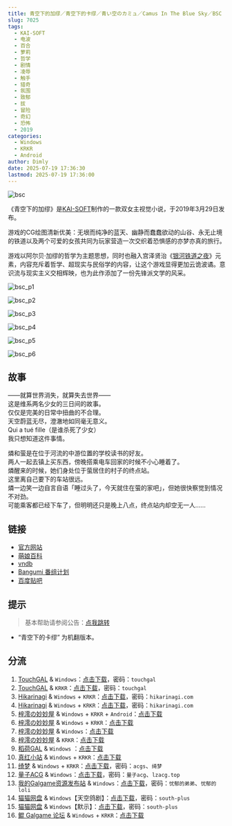 ```yaml
---
title: 青空下的加缪／青空下的卡缪／青い空のカミュ／Camus In The Blue Sky／BSC
slug: 7025
tags:
  - KAI-SOFT
  - 电波
  - 百合
  - 萝莉
  - 哲学
  - 剧情
  - 凌辱
  - 触手
  - 猎奇
  - 氛围
  - 致郁
  - 拔
  - 冒险
  - 奇幻
  - 恐怖
  - 2019
categories:
  - Windows
  - KRKR
  - Android
author: Dimly
date: 2025-07-19 17:36:30
lastmod: 2025-07-19 17:36:00
---
```


![bsc](https://static.30hb.cn/vndb/img/bsc.webp)

《青空下的加缪》是[KAI-SOFT](https://zh.moegirl.org.cn/KAI(游戏公司))制作的一款双女主视觉小说，于2019年3月29日发布。

游戏的CG绘图清新优美：无垠而纯净的蓝天、幽静而蠢蠢欲动的山谷、永无止境的铁道以及两个可爱的女孩共同为玩家营造一次交织着恐惧感的亦梦亦真的旅行。

游戏以阿尔贝·加缪的哲学为主题思想，同时也融入宫泽贤治《[银河铁道之夜](https://zh.moegirl.org.cn/%E9%93%B6%E6%B2%B3%E9%93%81%E9%81%93%E4%B9%8B%E5%A4%9C)》元素，内容充斥着哲学、超现实与民俗学的内容，让这个游戏显得更加云诡波谲。意识流与现实主义交相辉映，也为此作添加了一份先锋派文学的风采。

<!--more-->

![bsc_p1](https://static.30hb.cn/vndb/img/bsc_p1.webp)

![bsc_p2](https://static.30hb.cn/vndb/img/bsc_p2.webp)

![bsc_p3](https://static.30hb.cn/vndb/img/bsc_p3.webp)

![bsc_p4](https://static.30hb.cn/vndb/img/bsc_p4.webp)

![bsc_p5](https://static.30hb.cn/vndb/img/bsc_p5.webp)

![bsc_p6](https://static.30hb.cn/vndb/img/bsc_p6.webp)

## 故事

——就算世界消失，就算失去世界——  
这是维系两名少女的三日间的故事。  
仅仅是完美的日常中扭曲的不合理。  
天空蔚蓝无尽，澄澈地如同毫无意义。  
Qui a tué fille（是谁杀死了少女）  
我只想知道这件事情。

燐和萤是在位于河流的中游位置的学校读书的好友。  
两人一起去镇上买东西，傍晚搭乘电车回家的时候不小心睡着了。  
燐醒来的时候，她们身处位于萤居住的村子的终点站。  
这里离自己要下的车站很远。  
燐一边笑一边自言自语「睡过头了，今天就住在萤的家吧」，但她很快察觉到情况不对劲。  
可能乘客都已经下车了，但明明还只是晚上八点，终点站内却空无一人……

## 链接

- [官方网站](http://kai-soft.jp/BSC/index.html)
- [萌娘百科](https://zh.moegirl.org.cn/%E9%9D%92%E7%A9%BA%E4%B8%8B%E7%9A%84%E5%8A%A0%E7%BC%AA)
- [vndb](https://vndb.org/v23863)
- [Bangumi 番组计划](https://bgm.tv/subject/257527)
- [百度贴吧](https://tieba.baidu.com/f?kw=%C7%E0%BF%D5%CF%C2%B5%C4%BC%D3%E7%D1)

## 提示

> 基本帮助请参阅公告：[点我跳转](/)

- “青空下的卡缪” 为机翻版本。

## 分流

1.  [TouchGAL](https://www.touchgal.us/) & `Windows`：[点击下载](https://pan.touchgal.net/s/OpPFW)，密码：`touchgal`
2.  [TouchGAL](https://www.touchgal.us/) & `KRKR`：[点击下载](https://pan.touchgal.net/s/OLRCW)，密码：`touchgal`
3.  [Hikarinagi](https://www.hikarinagi.net/) & `Windows` + `KRKR`：[点击下载](https://pan.yurari.moe/s/n5gRsq)，密码：`hikarinagi.com`
4.  [Hikarinagi](https://www.hikarinagi.net/) & `Windows` + `KRKR`：[点击下载](https://pan.yurari.moe/s/1QGuD)，密码：`hikarinagi.com`
5.  [梓澪の妙妙屋](https://zi0.cc/) & `Windows` + `KRKR` + `Android`：[点击下载](https://zi0.cc/,%E3%80%90ADV-%E5%86%92%E9%99%A9%E6%B8%B8%E6%88%8F%E3%80%91/%E3%80%90PC+%E5%AE%89%E5%8D%93%E3%80%91%E9%9D%92%E7%A9%BA%E4%B8%8B%E7%9A%84%E5%8A%A0%E7%BC%AA)
6.  [梓澪の妙妙屋](https://zi0.cc/) & `Windows` + `KRKR`：[点击下载](https://zi0.cc/,%E3%80%90ADV-%E5%86%92%E9%99%A9%E6%B8%B8%E6%88%8F%E3%80%91/%E3%80%90PC+%E5%AE%89%E5%8D%93%E3%80%91%E9%9D%92%E7%A9%BA%E4%B8%8B%E7%9A%84%E5%8A%A0%E7%BC%AA/%E3%80%90kr+pc%E3%80%91%E9%9D%92%E7%A9%BA%E7%9A%84%E5%8D%A1%E7%BC%AA%EF%BC%8F%E9%9D%92%E7%A9%BA%E4%B8%8B%E7%9A%84%E5%8A%A0%E7%BC%AA.zip)
7.  [梓澪の妙妙屋](https://zi0.cc/) & `Windows`：[点击下载](https://zi0.cc/%E5%90%88%E9%9B%86%E7%B3%BB%E5%88%97/%E5%8D%97+GalGame%E6%B1%89%E5%8C%96%E5%8C%BA%E5%85%A8%E5%8C%BA%E8%B5%84%E6%BA%90%E5%A4%87%E4%BB%BD/02/[KAI]%20%E9%9D%92%E3%81%84%E7%A9%BA%E3%81%AE%E3%82%AB%E3%83%9F%E3%83%A5%20%20%E9%9D%92%E7%A9%BA%E4%B8%8B%E7%9A%84%E5%8A%A0%E7%BC%AA%20%E6%B1%89%E5%8C%96%E7%A1%AC%E7%9B%98%E7%89%88[%E5%A4%A9%E7%A9%BA%E9%B8%BD%E5%89%A7%E6%B1%89%E5%8C%96%E7%BB%84].zip)
8.  [梓澪の妙妙屋](https://zi0.cc/) & `KRKR`：[点击下载](https://zi0.cc/%60%E3%80%90%E5%BD%92%20%E6%A1%A3%E3%80%91/%E3%80%90KRKR%E5%90%88%E9%9B%86%E3%80%91/2/%E9%9D%92%E7%A9%BA%E4%B8%8B%E7%9A%84%E5%8A%A0%E7%BC%AA.exe)
9.  [稻荷GAL](https://inarigal.com/) & `Windows` ：[点击下载](https://inarigal.com/detail/179)
10.  [真红小站](https://www.shinnku.com/) & `Windows` + `KRKR`：[点击下载](https://www.shinnku.com/search?q=%E9%9D%92%E7%A9%BA%E4%B8%8B%E7%9A%84%E5%8A%A0%E7%BC%AA)
11. [绮梦](https://acgs.one/) & `Windows` + `KRKR`：[点击下载](https://game.acgs.one/game/155.html)，密码：`acgs`、`绮梦`
12. [量子ACG](https://lzacg.org/) & `Windows`：[点击下载](https://lzacg.org/564)，密码：`量子acg`、`lzacg.top`
13. [我的Galgame资源发布站](https://www.ttloli.com/) & `Windows`：[点击下载](https://www.ttloli.com/qingkongxiadejiamiu.html)，密码：`忧郁的弟弟`、`忧郁的loli`
14. [猫猫网盘](https://sakiko.de/) & `Windows`【天空鸽剧】：[点击下载](https://sakiko.de/GalGame/SP%E5%90%8E%E7%AB%AF1[GalGame%E5%88%86%E5%8C%BA]/GalGame%E5%90%88%E9%9B%86-05%E5%8F%B7%E6%9C%BA/Part23/[Kai]%20%E9%9D%92%E7%A9%BA%E4%B8%8B%E7%9A%84%E5%8A%A0%E7%BC%AA%EF%BC%8F%E9%9D%92%E7%A9%BA%E7%9A%84%E5%8D%A1%E7%BC%AA%EF%BC%8F%E9%9D%92%E3%81%84%E7%A9%BA%E3%81%AE%E3%82%AB%E3%83%9F%E3%83%A5%E3%80%90%E5%A4%A9%E7%A9%BA%E9%B8%BD%E5%89%A7%E6%B1%89%E5%8C%96%E7%BB%84%E3%80%91.rar)，密码：`south-plus`
15. [猫猫网盘](https://sakiko.de/) & `Windows`【默示】：[点击下载](https://sakiko.de/GalGame/SP%E5%90%8E%E7%AB%AF1[GalGame%E5%88%86%E5%8C%BA]/GalGame%E5%90%88%E9%9B%86-05%E5%8F%B7%E6%9C%BA/Part23/[Kai]%20%E9%9D%92%E7%A9%BA%E4%B8%8B%E7%9A%84%E5%8A%A0%E7%BC%AA%EF%BC%8F%E9%9D%92%E7%A9%BA%E7%9A%84%E5%8D%A1%E7%BC%AA%EF%BC%8F%E9%9D%92%E3%81%84%E7%A9%BA%E3%81%AE%E3%82%AB%E3%83%9F%E3%83%A5%E3%80%90%E9%BB%98%E7%A4%BA%E6%B1%89%E5%8C%96%E7%BB%84%E3%80%91.rar)，密码：`south-plus`
16. [鲲 Galgame 论坛](https://kungal.com) & `Windows` + `KRKR`：[点击下载](https://www.kungal.com/galgame/244)
